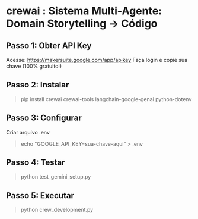 # crewai : Sistema Multi-Agente: Domain Storytelling → Código

## Passo 1: Obter API Key

Acesse: https://makersuite.google.com/app/apikey
Faça login e copie sua chave (100% gratuito!)

## Passo 2: Instalar

> pip install crewai crewai-tools langchain-google-genai python-dotenv

## Passo 3: Configurar

Criar arquivo .env
> echo "GOOGLE_API_KEY=sua-chave-aqui" > .env

## Passo 4: Testar
> python test_gemini_setup.py

## Passo 5: Executar
> python crew_development.py
